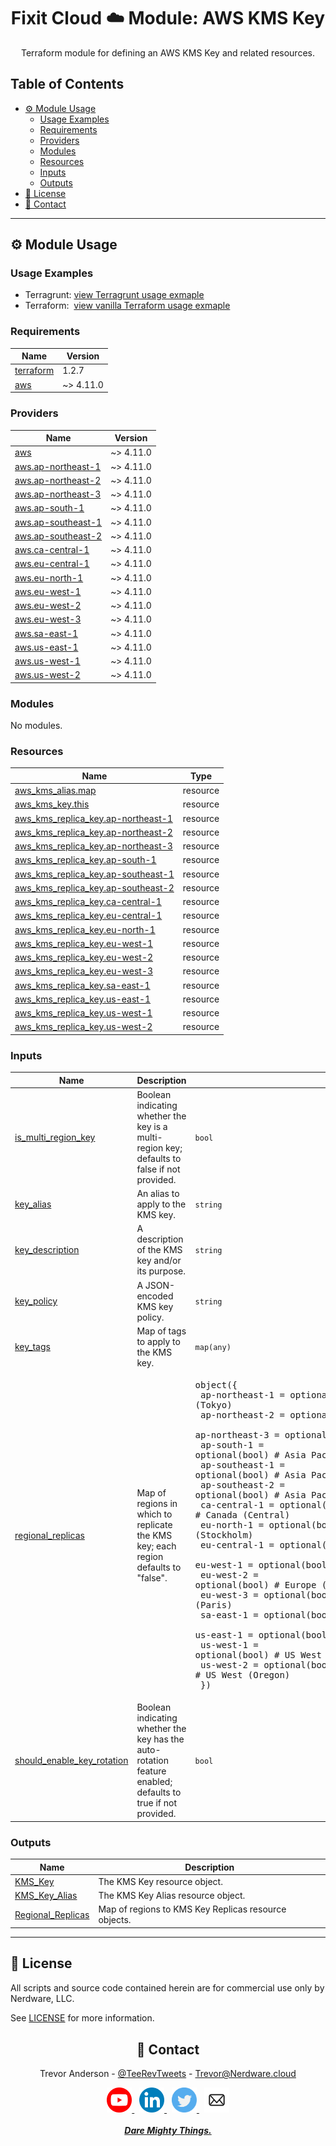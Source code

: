 <div align="center">
  <h1>Fixit Cloud ☁️ Module: AWS KMS Key</h1>

Terraform module for defining an AWS KMS Key and related resources.

</div>

<h2>Table of Contents</h2>

- [⚙️ Module Usage](#️-module-usage)
  - [Usage Examples](#usage-examples)
  - [Requirements](#requirements)
  - [Providers](#providers)
  - [Modules](#modules)
  - [Resources](#resources)
  - [Inputs](#inputs)
  - [Outputs](#outputs)
- [📝 License](#-license)
- [💬 Contact](#-contact)

<!-- BEGINNING OF PRE-COMMIT-TERRAFORM DOCS HOOK -->
<!-- prettier-ignore-start -->

---

## ⚙️ Module Usage

### Usage Examples

- Terragrunt: [view Terragrunt usage exmaple](examples/terragrunt.hcl)
- Terraform: &nbsp;[view vanilla Terraform usage exmaple](examples/terraform.tf)

### Requirements

| Name                                                                     | Version   |
| ------------------------------------------------------------------------ | --------- |
| <a name="requirement_terraform"></a> [terraform](#requirement_terraform) | 1.2.7     |
| <a name="requirement_aws"></a> [aws](#requirement_aws)                   | ~> 4.11.0 |

### Providers

| Name                                                                                          | Version   |
| --------------------------------------------------------------------------------------------- | --------- |
| <a name="provider_aws"></a> [aws](#provider_aws)                                              | ~> 4.11.0 |
| <a name="provider_aws.ap-northeast-1"></a> [aws.ap-northeast-1](#provider_aws.ap-northeast-1) | ~> 4.11.0 |
| <a name="provider_aws.ap-northeast-2"></a> [aws.ap-northeast-2](#provider_aws.ap-northeast-2) | ~> 4.11.0 |
| <a name="provider_aws.ap-northeast-3"></a> [aws.ap-northeast-3](#provider_aws.ap-northeast-3) | ~> 4.11.0 |
| <a name="provider_aws.ap-south-1"></a> [aws.ap-south-1](#provider_aws.ap-south-1)             | ~> 4.11.0 |
| <a name="provider_aws.ap-southeast-1"></a> [aws.ap-southeast-1](#provider_aws.ap-southeast-1) | ~> 4.11.0 |
| <a name="provider_aws.ap-southeast-2"></a> [aws.ap-southeast-2](#provider_aws.ap-southeast-2) | ~> 4.11.0 |
| <a name="provider_aws.ca-central-1"></a> [aws.ca-central-1](#provider_aws.ca-central-1)       | ~> 4.11.0 |
| <a name="provider_aws.eu-central-1"></a> [aws.eu-central-1](#provider_aws.eu-central-1)       | ~> 4.11.0 |
| <a name="provider_aws.eu-north-1"></a> [aws.eu-north-1](#provider_aws.eu-north-1)             | ~> 4.11.0 |
| <a name="provider_aws.eu-west-1"></a> [aws.eu-west-1](#provider_aws.eu-west-1)                | ~> 4.11.0 |
| <a name="provider_aws.eu-west-2"></a> [aws.eu-west-2](#provider_aws.eu-west-2)                | ~> 4.11.0 |
| <a name="provider_aws.eu-west-3"></a> [aws.eu-west-3](#provider_aws.eu-west-3)                | ~> 4.11.0 |
| <a name="provider_aws.sa-east-1"></a> [aws.sa-east-1](#provider_aws.sa-east-1)                | ~> 4.11.0 |
| <a name="provider_aws.us-east-1"></a> [aws.us-east-1](#provider_aws.us-east-1)                | ~> 4.11.0 |
| <a name="provider_aws.us-west-1"></a> [aws.us-west-1](#provider_aws.us-west-1)                | ~> 4.11.0 |
| <a name="provider_aws.us-west-2"></a> [aws.us-west-2](#provider_aws.us-west-2)                | ~> 4.11.0 |

### Modules

No modules.

### Resources

| Name                                                                                                                              | Type     |
| --------------------------------------------------------------------------------------------------------------------------------- | -------- |
| [aws_kms_alias.map](https://registry.terraform.io/providers/hashicorp/aws/latest/docs/resources/kms_alias)                        | resource |
| [aws_kms_key.this](https://registry.terraform.io/providers/hashicorp/aws/latest/docs/resources/kms_key)                           | resource |
| [aws_kms_replica_key.ap-northeast-1](https://registry.terraform.io/providers/hashicorp/aws/latest/docs/resources/kms_replica_key) | resource |
| [aws_kms_replica_key.ap-northeast-2](https://registry.terraform.io/providers/hashicorp/aws/latest/docs/resources/kms_replica_key) | resource |
| [aws_kms_replica_key.ap-northeast-3](https://registry.terraform.io/providers/hashicorp/aws/latest/docs/resources/kms_replica_key) | resource |
| [aws_kms_replica_key.ap-south-1](https://registry.terraform.io/providers/hashicorp/aws/latest/docs/resources/kms_replica_key)     | resource |
| [aws_kms_replica_key.ap-southeast-1](https://registry.terraform.io/providers/hashicorp/aws/latest/docs/resources/kms_replica_key) | resource |
| [aws_kms_replica_key.ap-southeast-2](https://registry.terraform.io/providers/hashicorp/aws/latest/docs/resources/kms_replica_key) | resource |
| [aws_kms_replica_key.ca-central-1](https://registry.terraform.io/providers/hashicorp/aws/latest/docs/resources/kms_replica_key)   | resource |
| [aws_kms_replica_key.eu-central-1](https://registry.terraform.io/providers/hashicorp/aws/latest/docs/resources/kms_replica_key)   | resource |
| [aws_kms_replica_key.eu-north-1](https://registry.terraform.io/providers/hashicorp/aws/latest/docs/resources/kms_replica_key)     | resource |
| [aws_kms_replica_key.eu-west-1](https://registry.terraform.io/providers/hashicorp/aws/latest/docs/resources/kms_replica_key)      | resource |
| [aws_kms_replica_key.eu-west-2](https://registry.terraform.io/providers/hashicorp/aws/latest/docs/resources/kms_replica_key)      | resource |
| [aws_kms_replica_key.eu-west-3](https://registry.terraform.io/providers/hashicorp/aws/latest/docs/resources/kms_replica_key)      | resource |
| [aws_kms_replica_key.sa-east-1](https://registry.terraform.io/providers/hashicorp/aws/latest/docs/resources/kms_replica_key)      | resource |
| [aws_kms_replica_key.us-east-1](https://registry.terraform.io/providers/hashicorp/aws/latest/docs/resources/kms_replica_key)      | resource |
| [aws_kms_replica_key.us-west-1](https://registry.terraform.io/providers/hashicorp/aws/latest/docs/resources/kms_replica_key)      | resource |
| [aws_kms_replica_key.us-west-2](https://registry.terraform.io/providers/hashicorp/aws/latest/docs/resources/kms_replica_key)      | resource |

### Inputs

| Name                                                                                                            | Description                                                                                                    | Type                                                                                                                                                                                                                                                                                                                                                                                                                                                                                                                                                                                                                                                                                                                                                                                                                                                                                                                                            | Default | Required |
| --------------------------------------------------------------------------------------------------------------- | -------------------------------------------------------------------------------------------------------------- | ----------------------------------------------------------------------------------------------------------------------------------------------------------------------------------------------------------------------------------------------------------------------------------------------------------------------------------------------------------------------------------------------------------------------------------------------------------------------------------------------------------------------------------------------------------------------------------------------------------------------------------------------------------------------------------------------------------------------------------------------------------------------------------------------------------------------------------------------------------------------------------------------------------------------------------------------- | ------- | :------: |
| <a name="input_is_multi_region_key"></a> [is_multi_region_key](#input_is_multi_region_key)                      | Boolean indicating whether the key is a multi-region key; defaults to<br>false if not provided.                | `bool`                                                                                                                                                                                                                                                                                                                                                                                                                                                                                                                                                                                                                                                                                                                                                                                                                                                                                                                                          | `false` |    no    |
| <a name="input_key_alias"></a> [key_alias](#input_key_alias)                                                    | An alias to apply to the KMS key.                                                                              | `string`                                                                                                                                                                                                                                                                                                                                                                                                                                                                                                                                                                                                                                                                                                                                                                                                                                                                                                                                        | `null`  |    no    |
| <a name="input_key_description"></a> [key_description](#input_key_description)                                  | A description of the KMS key and/or its purpose.                                                               | `string`                                                                                                                                                                                                                                                                                                                                                                                                                                                                                                                                                                                                                                                                                                                                                                                                                                                                                                                                        | `null`  |    no    |
| <a name="input_key_policy"></a> [key_policy](#input_key_policy)                                                 | A JSON-encoded KMS key policy.                                                                                 | `string`                                                                                                                                                                                                                                                                                                                                                                                                                                                                                                                                                                                                                                                                                                                                                                                                                                                                                                                                        | n/a     |   yes    |
| <a name="input_key_tags"></a> [key_tags](#input_key_tags)                                                       | Map of tags to apply to the KMS key.                                                                           | `map(any)`                                                                                                                                                                                                                                                                                                                                                                                                                                                                                                                                                                                                                                                                                                                                                                                                                                                                                                                                      | `null`  |    no    |
| <a name="input_regional_replicas"></a> [regional_replicas](#input_regional_replicas)                            | Map of regions in which to replicate the KMS key; each region defaults to "false".                             | <pre>object({<br> ap-northeast-1 = optional(bool) # Asia Pacific (Tokyo)<br> ap-northeast-2 = optional(bool) # Asia Pacific (Seoul)<br> ap-northeast-3 = optional(bool) # Asia Pacific (Osaka)<br> ap-south-1 = optional(bool) # Asia Pacific (Mumbai)<br> ap-southeast-1 = optional(bool) # Asia Pacific (Singapore)<br> ap-southeast-2 = optional(bool) # Asia Pacific (Sydney)<br> ca-central-1 = optional(bool) # Canada (Central)<br> eu-north-1 = optional(bool) # Europe (Stockholm)<br> eu-central-1 = optional(bool) # Europe (Frankfurt)<br> eu-west-1 = optional(bool) # Europe (Ireland)<br> eu-west-2 = optional(bool) # Europe (London)<br> eu-west-3 = optional(bool) # Europe (Paris)<br> sa-east-1 = optional(bool) # South America (São Paulo)<br> us-east-1 = optional(bool) # US East (N. Virginia)<br> us-west-1 = optional(bool) # US West (N. California)<br> us-west-2 = optional(bool) # US West (Oregon)<br> })</pre> | `{}`    |    no    |
| <a name="input_should_enable_key_rotation"></a> [should_enable_key_rotation](#input_should_enable_key_rotation) | Boolean indicating whether the key has the auto-rotation feature enabled;<br>defaults to true if not provided. | `bool`                                                                                                                                                                                                                                                                                                                                                                                                                                                                                                                                                                                                                                                                                                                                                                                                                                                                                                                                          | `true`  |    no    |

### Outputs

| Name                                                                                   | Description                                          |
| -------------------------------------------------------------------------------------- | ---------------------------------------------------- |
| <a name="output_KMS_Key"></a> [KMS_Key](#output_KMS_Key)                               | The KMS Key resource object.                         |
| <a name="output_KMS_Key_Alias"></a> [KMS_Key_Alias](#output_KMS_Key_Alias)             | The KMS Key Alias resource object.                   |
| <a name="output_Regional_Replicas"></a> [Regional_Replicas](#output_Regional_Replicas) | Map of regions to KMS Key Replicas resource objects. |

---

## 📝 License

All scripts and source code contained herein are for commercial use only by Nerdware, LLC.

See [LICENSE](/LICENSE) for more information.

<div align="center" style="margin-top:30px;">

## 💬 Contact

Trevor Anderson - [@TeeRevTweets](https://twitter.com/teerevtweets) - [Trevor@Nerdware.cloud](mailto:trevor@nerdware.cloud)

  <a href="https://www.youtube.com/channel/UCguSCK_j1obMVXvv-DUS3ng">
    <img src="../.github/assets/YouTube_icon_circle.svg" height="40" />
  </a>
  &nbsp;
  <a href="https://www.linkedin.com/in/meet-trevor-anderson/">
    <img src="../.github/assets/LinkedIn_icon_circle.svg" height="40" />
  </a>
  &nbsp;
  <a href="https://twitter.com/TeeRevTweets">
    <img src="../.github/assets/Twitter_icon_circle.svg" height="40" />
  </a>
  &nbsp;
  <a href="mailto:trevor@nerdware.cloud">
    <img src="../.github/assets/email_icon_circle.svg" height="40" />
  </a>
  <br><br>

  <a href="https://daremightythings.co/">
    <strong><i>Dare Mighty Things.</i></strong>
  </a>

</div>
<!-- prettier-ignore-end -->
<!-- END OF PRE-COMMIT-TERRAFORM DOCS HOOK -->
